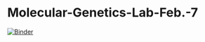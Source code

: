 # Molecular-Genetics-Lab-Feb.-7

[![Binder](https://mybinder.org/badge_logo.svg)](https://mybinder.org/v2/gh/williamsjm3/Molecular-Genetics-Lab-Feb.-7/HEAD)
